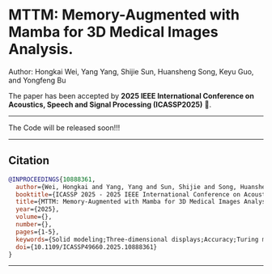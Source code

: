 # MTTM: Memory-Augmented with Mamba for 3D Medical Images Analysis.
Author: Hongkai Wei, Yang Yang, Shijie Sun, Huansheng Song, Keyu Guo, and Yongfeng Bu

The paper has been accepted by **2025 IEEE International Conference on Acoustics, Speech and Signal Processing (ICASSP2025)** 🎉.

--------------------------------------
The Code will be released soon!!!

--------------------------------------
## Citation
```bibtex
@INPROCEEDINGS{10888361,
  author={Wei, Hongkai and Yang, Yang and Sun, Shijie and Song, Huansheng and Guo, Keyu and Bu, Yongfeng},
  booktitle={ICASSP 2025 - 2025 IEEE International Conference on Acoustics, Speech and Signal Processing (ICASSP)}, 
  title={MTTM: Memory-Augmented with Mamba for 3D Medical Images Analysis}, 
  year={2025},
  volume={},
  number={},
  pages={1-5},
  keywords={Solid modeling;Three-dimensional displays;Accuracy;Turing machines;Memory management;Transformers;Feature extraction;Speech processing;Medical diagnostic imaging;Image classification;Mamba;Transformer;Token Turing Machine;3D Medical Image Classification},
  doi={10.1109/ICASSP49660.2025.10888361}
}
```

--------------------------------------
